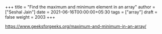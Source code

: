 +++
title = "Find the maximum and minimum element in an array"
author = ["Seshal Jain"]
date = 2021-06-16T00:00:00+05:30
tags = ["array"]
draft = false
weight = 2003
+++

<https://www.geeksforgeeks.org/maximum-and-minimum-in-an-array/>
